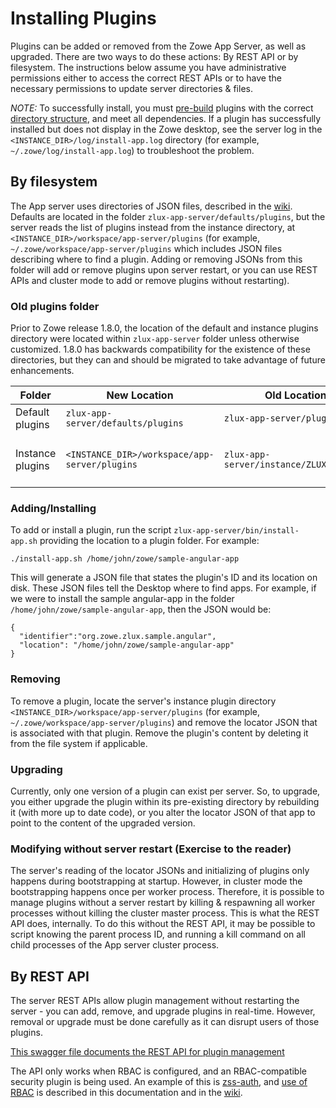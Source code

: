 # Installing Plugins
Plugins can be added or removed from the Zowe App Server, as well as upgraded. There are two ways to do these actions: By REST API or by filesystem. The instructions below assume you have administrative permissions either to access the correct REST APIs or to have the necessary permissions to update server directories & files.

*NOTE:* To successfully install, you must [pre-build](https://github.com/zowe/zlux/wiki/Building-Plugins) plugins with the correct [directory structure](https://github.com/zowe/zlux/wiki/ZLUX-App-filesystem-structure), and meet all dependencies. If a plugin has successfully installed but does not display in the Zowe desktop, see the server log in the `<INSTANCE_DIR>/log/install-app.log` directory (for example, `~/.zowe/log/install-app.log`) to troubleshoot the problem.

## By filesystem
The App server uses directories of JSON files, described in the [wiki](https://github.com/zowe/zlux/wiki/Configuration-for-ZLUX-App-Server-&-ZSS#deploy-configuration). Defaults are located in the folder `zlux-app-server/defaults/plugins`, but the server reads the list of plugins instead from the instance directory, at `<INSTANCE_DIR>/workspace/app-server/plugins` (for example, `~/.zowe/workspace/app-server/plugins` which includes JSON files describing where to find a plugin. Adding or removing JSONs from this folder will add or remove plugins upon server restart, or you can use REST APIs and cluster mode to add or remove plugins without restarting).

### Old plugins folder
Prior to Zowe release 1.8.0, the location of the default and instance plugins directory were located within `zlux-app-server` folder unless otherwise customized. 1.8.0 has backwards compatibility for the existence of these directories, but they can and should be migrated to take advantage of future enhancements.

| Folder | New Location | Old Location | Note
|--------|--------------|--------------|-----
|Default plugins| `zlux-app-server/defaults/plugins`|`zlux-app-server/plugins`||
|Instance plugins|`<INSTANCE_DIR>/workspace/app-server/plugins`|	`zlux-app-server/instance/ZLUX/plugins`|INSTANCE_DIR is ~/.zowe if not otherwise defined|

### Adding/Installing
To add or install a plugin, run the script `zlux-app-server/bin/install-app.sh` providing the location to a plugin folder. For example:

`./install-app.sh /home/john/zowe/sample-angular-app`

This will generate a JSON file that states the plugin's ID and its location on disk. These JSON files tell the Desktop where to find apps. For example, if we were to install the sample angular-app in the folder `/home/john/zowe/sample-angular-app`, then the JSON would be:
```
{
  "identifier":"org.zowe.zlux.sample.angular", 
  "location": "/home/john/zowe/sample-angular-app"
}
```
### Removing
To remove a plugin, locate the server's instance plugin directory `<INSTANCE_DIR>/workspace/app-server/plugins` (for example, `~/.zowe/workspace/app-server/plugins`) and remove the locator JSON that is associated with that plugin. Remove the plugin's content by deleting it from the file system if applicable.

### Upgrading
Currently, only one version of a plugin can exist per server. So, to upgrade, you either upgrade the plugin within its pre-existing directory by rebuilding it (with more up to date code), or you alter the locator JSON of that app to point to the content of the upgraded version.

### Modifying without server restart (Exercise to the reader)
The server's reading of the locator JSONs and initializing of plugins only happens during bootstrapping at startup. However, in cluster mode the bootstrapping happens once per worker process. Therefore, it is possible to manage plugins without a server restart by killing & respawning all worker processes without killing the cluster master process. This is what the REST API does, internally. To do this without the REST API, it may be possible to script knowing the parent process ID, and running a kill command on all child processes of the App server cluster process.

## By REST API
The server REST APIs allow plugin management without restarting the server - you can add, remove, and upgrade plugins in real-time. However, removal or upgrade must be done carefully as it can disrupt users of those plugins.

[This swagger file documents the REST API for plugin management](https://github.com/zowe/zlux-app-server/blob/master/doc/swagger/server-plugins-api.yaml)

The API only works when RBAC is configured, and an RBAC-compatible security plugin is being used. An example of this is [zss-auth](https://github.com/zowe/zss-auth), and [use of RBAC](https://docs.zowe.org/stable/user-guide/mvd-configuration.html#enabling-rbac) is described in this documentation and in the [wiki](https://github.com/zowe/zlux/wiki/Auth-Plugin-Configuration).